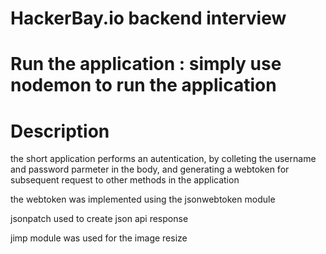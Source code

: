 HackerBay.io backend interview
=========

Run the application : simply use nodemon to run the application
==================

Description
======

the short application performs an autentication, by colleting the username and password parmeter in the body, and generating a webtoken for subsequent request to other methods in the application

the webtoken was implemented using the jsonwebtoken module

jsonpatch used to create json api response

jimp module was used for the image resize

